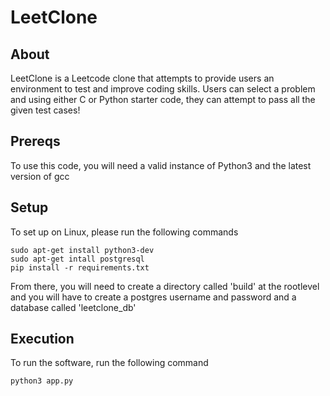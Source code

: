 # LeetClone
## About
LeetClone is a Leetcode clone that attempts to provide users an environment to test and improve coding skills. Users can select a problem and using either C or Python starter code, they can attempt to pass all the given test cases!

## Prereqs
To use this code, you will need a valid instance of Python3 and the latest version of gcc

## Setup
To set up on Linux, please run the following commands
```
sudo apt-get install python3-dev
sudo apt-get intall postgresql
pip install -r requirements.txt
```
From there, you will need to create a directory called 'build' at the rootlevel and you will have to create a postgres username and password and a database called 'leetclone_db'

## Execution
To run the software, run the following command
```
python3 app.py
```
